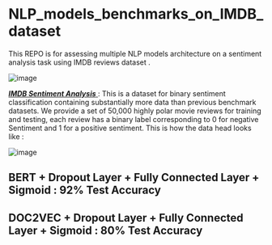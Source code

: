 # NLP_models_benchmarks_on_IMDB_dataset


This REPO is for assessing multiple NLP models architecture on a sentiment analysis task using IMDB reviews dataset .

![image](https://user-images.githubusercontent.com/85687148/128555608-c8143fbd-6e7a-4f48-b561-08138f9e2400.png)


<a href="https://ai.stanford.edu/~amaas/data/sentiment/"> ***IMDB Sentiment Analysis*** </a> : This is a dataset for binary sentiment classification containing substantially more data than previous benchmark datasets. We provide a set of 50,000 highly polar movie reviews for training and testing, each review has a binary label corresponding to 0 for negative Sentiment and 1 for a positive sentiment.
This is how the data head looks like :

<p align="center"> 
  
  ![image](https://user-images.githubusercontent.com/85687148/128259390-89679a0d-629a-49fe-a97d-bd988cf0a4f0.png)  
</p>


## BERT + Dropout Layer + Fully Connected Layer + Sigmoid : 92% Test Accuracy

## DOC2VEC + Dropout Layer + Fully Connected Layer + Sigmoid : 80% Test Accuracy


